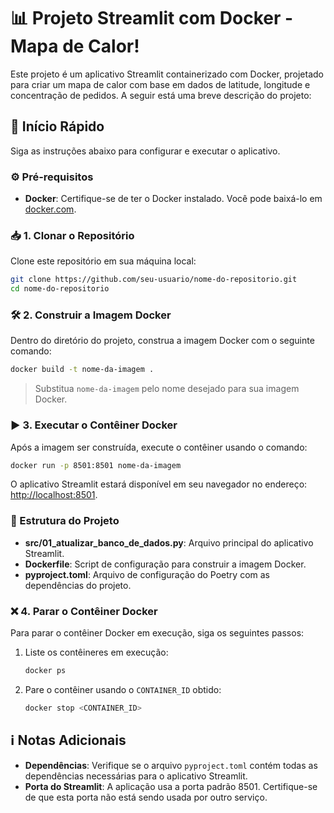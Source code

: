 
# 📊 Projeto Streamlit com Docker - Mapa de Calor!

Este projeto é um aplicativo Streamlit containerizado com Docker, projetado para criar um mapa de calor com base em dados de latitude, longitude e concentração de pedidos. A seguir está uma breve descrição do projeto:

## 🚀 Início Rápido

Siga as instruções abaixo para configurar e executar o aplicativo.

### ⚙️ Pré-requisitos

- **Docker**: Certifique-se de ter o Docker instalado. Você pode baixá-lo em [docker.com](https://www.docker.com/).

### 📥 1. Clonar o Repositório

Clone este repositório em sua máquina local:

```bash
git clone https://github.com/seu-usuario/nome-do-repositorio.git
cd nome-do-repositorio
```

### 🛠️ 2. Construir a Imagem Docker

Dentro do diretório do projeto, construa a imagem Docker com o seguinte comando:

```bash
docker build -t nome-da-imagem .
```

> Substitua `nome-da-imagem` pelo nome desejado para sua imagem Docker.

### ▶️ 3. Executar o Contêiner Docker

Após a imagem ser construída, execute o contêiner usando o comando:

```bash
docker run -p 8501:8501 nome-da-imagem
```

O aplicativo Streamlit estará disponível em seu navegador no endereço: [http://localhost:8501](http://localhost:8501).

### 📂 Estrutura do Projeto

- **src/01_atualizar_banco_de_dados.py**: Arquivo principal do aplicativo Streamlit.
- **Dockerfile**: Script de configuração para construir a imagem Docker.
- **pyproject.toml**: Arquivo de configuração do Poetry com as dependências do projeto.

### ❌ 4. Parar o Contêiner Docker

Para parar o contêiner Docker em execução, siga os seguintes passos:

1. Liste os contêineres em execução:

    ```bash
    docker ps
    ```

2. Pare o contêiner usando o `CONTAINER_ID` obtido:

    ```bash
    docker stop <CONTAINER_ID>
    ```

## ℹ️ Notas Adicionais

- **Dependências**: Verifique se o arquivo `pyproject.toml` contém todas as dependências necessárias para o aplicativo Streamlit.
- **Porta do Streamlit**: A aplicação usa a porta padrão 8501. Certifique-se de que esta porta não está sendo usada por outro serviço.



